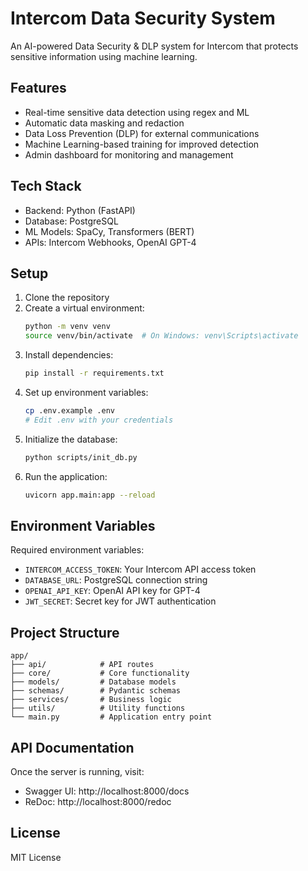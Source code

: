 # Intercom Data Security System

An AI-powered Data Security & DLP system for Intercom that protects sensitive information using machine learning.

## Features

- Real-time sensitive data detection using regex and ML
- Automatic data masking and redaction
- Data Loss Prevention (DLP) for external communications
- Machine Learning-based training for improved detection
- Admin dashboard for monitoring and management

## Tech Stack

- Backend: Python (FastAPI)
- Database: PostgreSQL
- ML Models: SpaCy, Transformers (BERT)
- APIs: Intercom Webhooks, OpenAI GPT-4

## Setup

1. Clone the repository
2. Create a virtual environment:
   ```bash
   python -m venv venv
   source venv/bin/activate  # On Windows: venv\Scripts\activate
   ```
3. Install dependencies:
   ```bash
   pip install -r requirements.txt
   ```
4. Set up environment variables:
   ```bash
   cp .env.example .env
   # Edit .env with your credentials
   ```
5. Initialize the database:
   ```bash
   python scripts/init_db.py
   ```
6. Run the application:
   ```bash
   uvicorn app.main:app --reload
   ```

## Environment Variables

Required environment variables:
- `INTERCOM_ACCESS_TOKEN`: Your Intercom API access token
- `DATABASE_URL`: PostgreSQL connection string
- `OPENAI_API_KEY`: OpenAI API key for GPT-4
- `JWT_SECRET`: Secret key for JWT authentication

## Project Structure

```
app/
├── api/            # API routes
├── core/           # Core functionality
├── models/         # Database models
├── schemas/        # Pydantic schemas
├── services/       # Business logic
├── utils/          # Utility functions
└── main.py         # Application entry point
```

## API Documentation

Once the server is running, visit:
- Swagger UI: http://localhost:8000/docs
- ReDoc: http://localhost:8000/redoc

## License

MIT License 